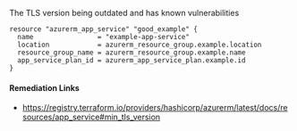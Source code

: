 
The TLS version being outdated and has known vulnerabilities

```hcl
resource "azurerm_app_service" "good_example" {
  name                = "example-app-service"
  location            = azurerm_resource_group.example.location
  resource_group_name = azurerm_resource_group.example.name
  app_service_plan_id = azurerm_app_service_plan.example.id
}
```

#### Remediation Links
 - https://registry.terraform.io/providers/hashicorp/azurerm/latest/docs/resources/app_service#min_tls_version
        
